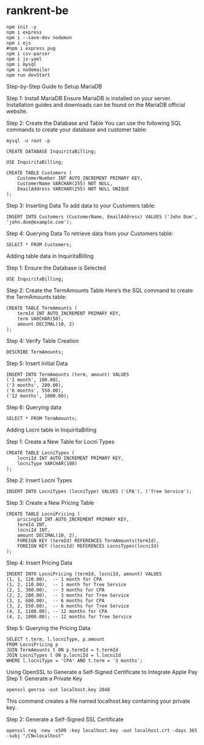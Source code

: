 # rankrent-be
```
npm init -y
npm i express
npm i --save-dev nodemon
npm i ejs
#npm i express pug
npm i csv-parser
npm i js-yaml
npm i mysql
npm i nodemailer
npm run devStart
```

Step-by-Step Guide to Setup MariaDB

Step 1: Install MariaDB
Ensure MariaDB is installed on your server. Installation guides and downloads can be found on the MariaDB official website.

Step 2: Create the Database and Table
You can use the following SQL commands to create your database and customer table:
```
mysql -u root -p
```
```
CREATE DATABASE InquiritaBilling;

USE InquiritaBilling;

CREATE TABLE Customers (
    CustomerNumber INT AUTO_INCREMENT PRIMARY KEY,
    CustomerName VARCHAR(255) NOT NULL,
    EmailAddress VARCHAR(255) NOT NULL UNIQUE
);
```

Step 3: Inserting Data
To add data to your Customers table:
```
INSERT INTO Customers (CustomerName, EmailAddress) VALUES ('John Doe', 'john.doe@example.com');
```

Step 4: Querying Data
To retrieve data from your Customers table:
```
SELECT * FROM Customers;
```

Adding table data in InquiritaBilling

Step 1: Ensure the Database is Selected
```
USE InquiritaBilling;
```
Step 2: Create the TermAmounts Table
Here’s the SQL command to create the TermAmounts table:
```
CREATE TABLE TermAmounts (
    termId INT AUTO_INCREMENT PRIMARY KEY,
    term VARCHAR(50),
    amount DECIMAL(10, 2)
);
```

Step 4: Verify Table Creation
```
DESCRIBE TermAmounts;
```

Step 5: Insert Initial Data
```
INSERT INTO TermAmounts (term, amount) VALUES
('1 month', 100.00),
('3 months', 280.00),
('6 months', 550.00),
('12 months', 1000.00);
```
Step 6: Querying data
```
SELECT * FROM TermAmounts;
```


Adding Locni table in InquiritaBilling

Step 1: Create a New Table for Locni Types
```
CREATE TABLE LocniTypes (
    locniId INT AUTO_INCREMENT PRIMARY KEY,
    locniType VARCHAR(100)
);
```
Step 2: Insert Locni Types
```
INSERT INTO LocniTypes (locniType) VALUES ('CPA'), ('Tree Service');
```
Step 3: Create a New Pricing Table
```
CREATE TABLE LocniPricing (
    pricingId INT AUTO_INCREMENT PRIMARY KEY,
    termId INT,
    locniId INT,
    amount DECIMAL(10, 2),
    FOREIGN KEY (termId) REFERENCES TermAmounts(termId),
    FOREIGN KEY (locniId) REFERENCES LocniTypes(locniId)
);
```
Step 4: Insert Pricing Data
```
INSERT INTO LocniPricing (termId, locniId, amount) VALUES
(1, 1, 120.00),  -- 1 month for CPA
(1, 2, 110.00),  -- 1 month for Tree Service
(2, 1, 300.00),  -- 3 months for CPA
(2, 2, 280.00),  -- 3 months for Tree Service
(3, 1, 600.00),  -- 6 months for CPA
(3, 2, 550.00),  -- 6 months for Tree Service
(4, 1, 1100.00), -- 12 months for CPA
(4, 2, 1000.00); -- 12 months for Tree Service
```
Step 5: Querying the Pricing Data
```
SELECT t.term, l.locniType, p.amount
FROM LocniPricing p
JOIN TermAmounts t ON p.termId = t.termId
JOIN LocniTypes l ON p.locniId = l.locniId
WHERE l.locniType = 'CPA' AND t.term = '3 months';
```

Using OpenSSL to Generate a Self-Signed Certificate to Integrate Apple Pay
Step 1: Generate a Private Key
```
openssl genrsa -out localhost.key 2048
```
This command creates a file named localhost.key containing your private key.

Step 2: Generate a Self-Signed SSL Certificate
```
openssl req -new -x509 -key localhost.key -out localhost.crt -days 365 -subj "/CN=localhost"
```

